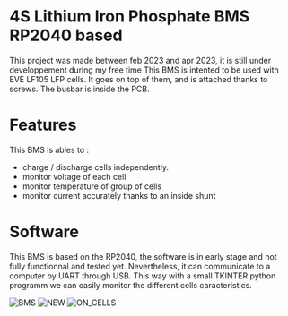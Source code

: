 # 4S Lithium Iron Phosphate BMS RP2040 based
This project was made between feb 2023 and apr 2023, it is still under developpement during my free time
This BMS is intented to be used with EVE LF105 LFP cells. It goes on top of them, and is attached thanks to screws. The busbar is inside the PCB.

# Features
This BMS is ables to :
- charge / discharge cells independently.
- monitor voltage of each cell
- monitor temperature of group of cells
- monitor current accurately thanks to an inside shunt

# Software
This BMS is based on the RP2040, the software is in early stage and not fully functionnal and tested yet.
Nevertheless, it can communicate to a computer by UART through USB. This way with a small TKINTER python programm we can easily monitor the different cells caracteristics.

![BMS](https://github.com/CallMeC/4S_LFP_BMS/assets/47334555/72ab0f5e-a8e1-4a47-b392-04adf977eee5)
![NEW](https://github.com/CallMeC/4S_LFP_BMS/assets/47334555/1208fe64-b45c-4f6f-b602-378c9aea19e5)
![ON_CELLS](https://github.com/CallMeC/4S_LFP_BMS/assets/47334555/59b917cf-1c63-4b61-be73-1db8412fd798)

